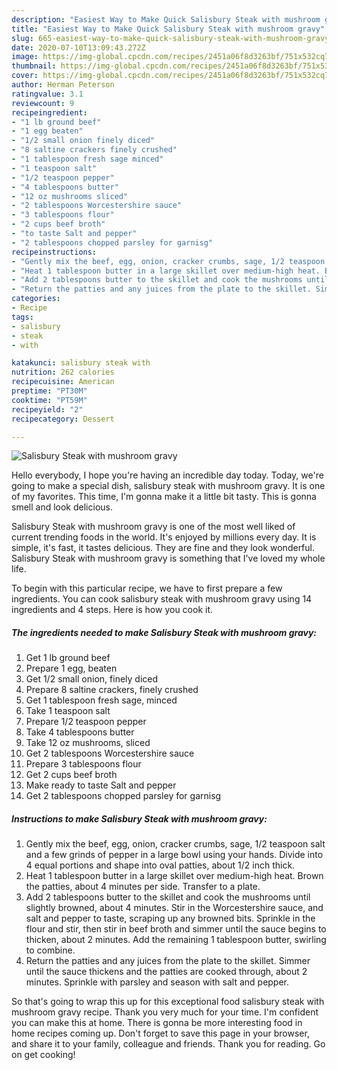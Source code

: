 ```yaml
---
description: "Easiest Way to Make Quick Salisbury Steak with mushroom gravy"
title: "Easiest Way to Make Quick Salisbury Steak with mushroom gravy"
slug: 665-easiest-way-to-make-quick-salisbury-steak-with-mushroom-gravy
date: 2020-07-10T13:09:43.272Z
image: https://img-global.cpcdn.com/recipes/2451a06f8d3263bf/751x532cq70/salisbury-steak-with-mushroom-gravy-recipe-main-photo.jpg
thumbnail: https://img-global.cpcdn.com/recipes/2451a06f8d3263bf/751x532cq70/salisbury-steak-with-mushroom-gravy-recipe-main-photo.jpg
cover: https://img-global.cpcdn.com/recipes/2451a06f8d3263bf/751x532cq70/salisbury-steak-with-mushroom-gravy-recipe-main-photo.jpg
author: Herman Peterson
ratingvalue: 3.1
reviewcount: 9
recipeingredient:
- "1 lb ground beef"
- "1 egg beaten"
- "1/2 small onion finely diced"
- "8 saltine crackers finely crushed"
- "1 tablespoon fresh sage minced"
- "1 teaspoon salt"
- "1/2 teaspoon pepper"
- "4 tablespoons butter"
- "12 oz mushrooms sliced"
- "2 tablespoons Worcestershire sauce"
- "3 tablespoons flour"
- "2 cups beef broth"
- "to taste Salt and pepper"
- "2 tablespoons chopped parsley for garnisg"
recipeinstructions:
- "Gently mix the beef, egg, onion, cracker crumbs, sage, 1/2 teaspoon salt and a few grinds of pepper in a large bowl using your hands. Divide into 4 equal portions and shape into oval patties, about 1/2 inch thick."
- "Heat 1 tablespoon butter in a large skillet over medium-high heat. Brown the patties, about 4 minutes per side. Transfer to a plate."
- "Add 2 tablespoons butter to the skillet and cook the mushrooms until slightly browned, about 4 minutes. Stir in the Worcestershire sauce, and salt and pepper to taste, scraping up any browned bits. Sprinkle in the flour and stir, then stir in beef broth and simmer until the sauce begins to thicken, about 2 minutes. Add the remaining 1 tablespoon butter, swirling to combine."
- "Return the patties and any juices from the plate to the skillet. Simmer until the sauce thickens and the patties are cooked through, about 2 minutes. Sprinkle with parsley and season with salt and pepper."
categories:
- Recipe
tags:
- salisbury
- steak
- with

katakunci: salisbury steak with 
nutrition: 262 calories
recipecuisine: American
preptime: "PT30M"
cooktime: "PT59M"
recipeyield: "2"
recipecategory: Dessert

---
```



![Salisbury Steak with mushroom gravy](https://img-global.cpcdn.com/recipes/2451a06f8d3263bf/751x532cq70/salisbury-steak-with-mushroom-gravy-recipe-main-photo.jpg)

Hello everybody, I hope you're having an incredible day today. Today, we're going to make a special dish, salisbury steak with mushroom gravy. It is one of my favorites. This time, I'm gonna make it a little bit tasty. This is gonna smell and look delicious.

Salisbury Steak with mushroom gravy is one of the most well liked of current trending foods in the world. It's enjoyed by millions every day. It is simple, it's fast, it tastes delicious. They are fine and they look wonderful. Salisbury Steak with mushroom gravy is something that I've loved my whole life.




To begin with this particular recipe, we have to first prepare a few ingredients. You can cook salisbury steak with mushroom gravy using 14 ingredients and 4 steps. Here is how you cook it.

<!--inarticleads1-->

##### The ingredients needed to make Salisbury Steak with mushroom gravy:

1. Get 1 lb ground beef
1. Prepare 1 egg, beaten
1. Get 1/2 small onion, finely diced
1. Prepare 8 saltine crackers, finely crushed
1. Get 1 tablespoon fresh sage, minced
1. Take 1 teaspoon salt
1. Prepare 1/2 teaspoon pepper
1. Take 4 tablespoons butter
1. Take 12 oz mushrooms, sliced
1. Get 2 tablespoons Worcestershire sauce
1. Prepare 3 tablespoons flour
1. Get 2 cups beef broth
1. Make ready to taste Salt and pepper
1. Get 2 tablespoons chopped parsley for garnisg




<!--inarticleads2-->

##### Instructions to make Salisbury Steak with mushroom gravy:

1. Gently mix the beef, egg, onion, cracker crumbs, sage, 1/2 teaspoon salt and a few grinds of pepper in a large bowl using your hands. Divide into 4 equal portions and shape into oval patties, about 1/2 inch thick.
1. Heat 1 tablespoon butter in a large skillet over medium-high heat. Brown the patties, about 4 minutes per side. Transfer to a plate.
1. Add 2 tablespoons butter to the skillet and cook the mushrooms until slightly browned, about 4 minutes. Stir in the Worcestershire sauce, and salt and pepper to taste, scraping up any browned bits. Sprinkle in the flour and stir, then stir in beef broth and simmer until the sauce begins to thicken, about 2 minutes. Add the remaining 1 tablespoon butter, swirling to combine.
1. Return the patties and any juices from the plate to the skillet. Simmer until the sauce thickens and the patties are cooked through, about 2 minutes. Sprinkle with parsley and season with salt and pepper.




So that's going to wrap this up for this exceptional food salisbury steak with mushroom gravy recipe. Thank you very much for your time. I'm confident you can make this at home. There is gonna be more interesting food in home recipes coming up. Don't forget to save this page in your browser, and share it to your family, colleague and friends. Thank you for reading. Go on get cooking!
